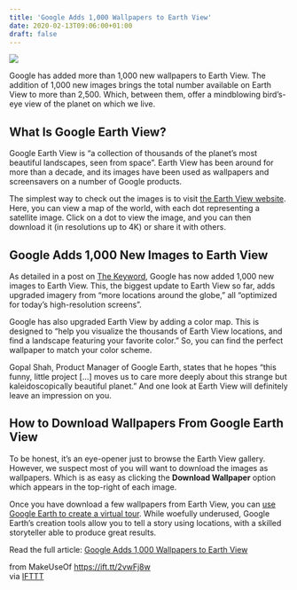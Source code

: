 ```yaml
---
title: 'Google Adds 1,000 Wallpapers to Earth View'
date: 2020-02-13T09:06:00+01:00
draft: false
---
```


![](https://static.makeuseof.com/wp-content/uploads/2020/02/google-earth-view-wallpapers.jpg)

Google has added more than 1,000 new wallpapers to Earth View. The addition of 1,000 new images brings the total number available on Earth View to more than 2,500. Which, between them, offer a mindblowing bird’s-eye view of the planet on which we live.

What Is Google Earth View?
--------------------------

Google Earth View is “a collection of thousands of the planet’s most beautiful landscapes, seen from space”. Earth View has been around for more than a decade, and its images have been used as wallpapers and screensavers on a number of Google products.

The simplest way to check out the images is to visit [the Earth View website](https://earthview.withgoogle.com/). Here, you can view a map of the world, with each dot representing a satellite image. Click on a dot to view the image, and you can then download it (in resolutions up to 4K) or share it with others.

Google Adds 1,000 New Images to Earth View
------------------------------------------

As detailed in a post on [The Keyword](https://www.blog.google/products/earth/most-stunning-images-from-google-earth/), Google has now added 1,000 new images to Earth View. This, the biggest update to Earth View so far, adds upgraded imagery from “more locations around the globe,” all “optimized for today’s high-resolution screens”.

Google has also upgraded Earth View by adding a color map. This is designed to “help you visualize the thousands of Earth View locations, and find a landscape featuring your favorite color.” So, you can find the perfect wallpaper to match your color scheme.

Gopal Shah, Product Manager of Google Earth, states that he hopes “this funny, little project \[…\] moves us to care more deeply about this strange but kaleidoscopically beautiful planet.” And one look at Earth View will definitely leave an impression on you.

How to Download Wallpapers From Google Earth View
-------------------------------------------------

To be honest, it’s an eye-opener just to browse the Earth View gallery. However, we suspect most of you will want to download the images as wallpapers. Which is as easy as clicking the **Download Wallpaper** option which appears in the top-right of each image.

Once you have download a few wallpapers from Earth View, you can [use Google Earth to create a virtual tour](//www.makeuseof.com/tag/create-virtual-tours-using-google-earth/). While woefully underused, Google Earth’s creation tools allow you to tell a story using locations, with a skilled storyteller able to produce great results.

Read the full article: [Google Adds 1,000 Wallpapers to Earth View](https://www.makeuseof.com/tag/google-earth-view-wallpapers/)

  
  
from MakeUseOf https://ift.tt/2vwFj8w  
via [IFTTT](https://ifttt.com/?ref=da&site=blogger)